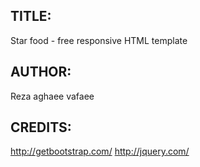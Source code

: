 ## TITLE:
Star food  - free responsive HTML template

## AUTHOR:
Reza aghaee vafaee

## CREDITS:
http://getbootstrap.com/
http://jquery.com/
